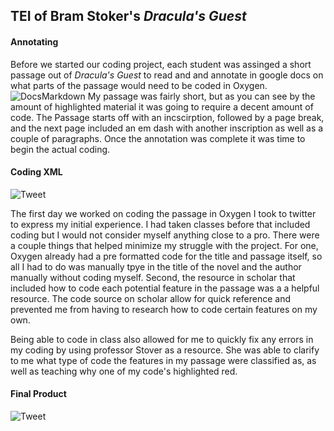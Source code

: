 ## TEI of Bram Stoker's _Dracula's Guest_

#### Annotating
Before we started our coding project, each student was assinged a short passage out of _Dracula's Guest_ to read and and annotate in google docs on what parts of the passage would need to be coded in Oxygen.
![DocsMarkdown](https://ma77rh0des.github.io/ma77rh0des/images/TEI_MarkdownPaper.png)
My passage was fairly short, but as you can see by the amount of highlighted material it was going to require a decent amount of code. The Passage starts off with an incscirption, followed by a page break, and the next page included an em dash with another inscription as well as a couple of paragraphs. Once the annotation was complete it was time to begin the actual coding.

#### Coding XML
![Tweet](https://ma77rh0des.github.io/ma77rh0des/images/TEI_Twitter.png)

The first day we worked on coding the passage in Oxygen I took to twitter to express my initial experience. I had taken classes before that included coding but I would not consider myself anything close to a pro. There were a couple things that helped minimize my struggle with the project. For one, Oxygen already had a pre formatted code for the title and passage itself, so all I had to do was manually tpye in the title of the novel and the author manually without coding myself. Second, the resource in scholar that included how to code each potential feature in the passage was a a helpful resource. The code source on scholar allow for quick reference and prevented me from having to research how to code certain features on my own.

Being able to code in class also allowed for me to quickly fix any errors in my coding by using professor Stover as a resource. She was able to clarify to me what type of code the features in my passage were classified as, as well as teaching why one of my code's highlighted red.

#### Final Product
![Tweet](https://ma77rh0des.github.io/ma77rh0des/images/TEI_XML.png)
